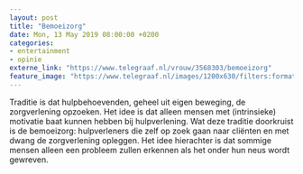 ```yaml
---
layout: post
title: "Bemoeizorg"
date: Mon, 13 May 2019 08:00:00 +0200
categories: 
- entertainment 
- opinie 
externe_link: "https://www.telegraaf.nl/vrouw/3568303/bemoeizorg"
feature_image: "https://www.telegraaf.nl/images/1200x630/filters:format(jpeg):quality(80)/cdn-kiosk-api.telegraaf.nl/ca0e436a-7325-11e9-a2b8-02c309bc01c1.jpg"
---
```


<p class="intro">Traditie is dat hulpbehoevenden, geheel uit eigen beweging, de zorgverlening opzoeken. Het idee is dat alleen mensen met (intrinsieke) motivatie baat kunnen hebben bij hulpverlening. Wat deze traditie doorkruist is de bemoeizorg: hulpverleners die zelf op zoek gaan naar cliënten en met dwang de zorgverlening opleggen. Het idee hierachter is dat sommige mensen alleen een probleem zullen erkennen als het onder hun neus wordt gewreven.</p>
